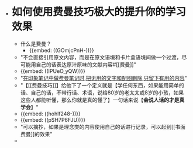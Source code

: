 - # 如何使用费曼技巧极大的提升你的学习效果
    - 什么是费曼？
        - {{embed: ((GOmjcPnH-))}}
    - "不会直接引用原文内容，而是在原文语境和卡片盒语境间做一个过渡，尽可能用自己的话表达原汁原味的文献内容#[[费曼]]"
    - {{embed: ((IPUeO_yQW))}}
    - "[在印象笔记中做费曼笔记时,把无用的文字和配图删除,只留下有用的内容](marginnote3app://note/4A3C65B5-BD44-4CB8-8692-E75AC25B0592)"
    - "【[[费曼技巧]]】给他下了一个定义就是【学任何东西，如果能用简单的话、自己的话，不带行话、术语，说给80岁的老太太或8岁的小孩，如果这些人都能听懂，那么你就是真的懂了】一句话来说【**会说人话的才是真学会**】"
    - {{embed: ((hohlf248-))}}
    - {{embed: ((pSH7P6FJU))}}
    - "可以摘抄，如果是理念类的内容使用自己的话进行记录，可以起到[[书面费曼]]的效果"
    - 
